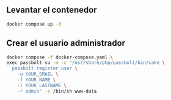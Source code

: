 
## Levantar el contenedor

```sh
docker compose up -d
```

## Crear el usuario administrador

```sh
docker compose -f docker-compose.yaml \
exec passbolt su -m -c "/usr/share/php/passbolt/bin/cake \
  passbolt register_user \
    -u YOUR_EMAIL \
    -f YOUR_NAME \
    -l YOUR_LASTNAME \
    -r admin" -s /bin/sh www-data
```


